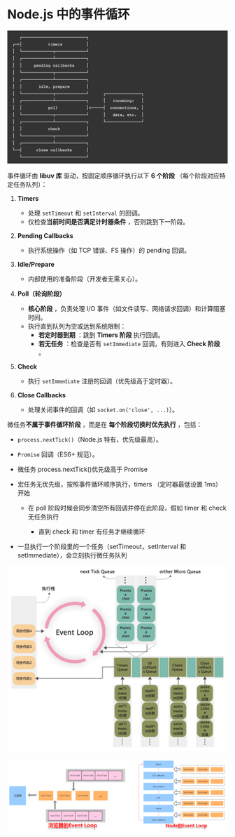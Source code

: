 # Node.js 中的事件循环

![](../assets/nodejs事件循环-20240703143940576.jpg)



事件循环由 **libuv 库** 驱动，按固定顺序循环执行以下 **6 个阶段** （每个阶段对应特定任务队列）：

1. **Timers**
    
    - 处理 `setTimeout` 和 `setInterval` 的回调。
    - 仅检查**当前时间是否满足计时器条件** ，否则跳到下一阶段。
2. **Pending Callbacks**
    
    - 执行系统操作（如 TCP 错误、FS 操作）的 pending 回调。
3. **Idle/Prepare**
    
    - 内部使用的准备阶段（开发者无需关心）。
4. **Poll（轮询阶段）**
    
    - **核心阶段** ，负责处理 I/O 事件（如文件读写、网络请求回调）和计算阻塞时间。
    - 执行直到队列为空或达到系统限制：
        - **若定时器到期** ：跳到 **Timers 阶段** 执行回调。
        - **若无任务** ：检查是否有 `setImmediate` 回调，有则进入 **Check 阶段** 。
5. **Check**
    
    - 执行 `setImmediate` 注册的回调（优先级高于定时器）。
6. **Close Callbacks**
    
    - 处理关闭事件的回调（如 `socket.on('close', ...)`）。



微任务**不属于事件循环阶段** ，而是在 **每个阶段切换时优先执行** ，包括：

- `process.nextTick()`（Node.js 特有，优先级最高）。
- `Promise` 回调（ES6+ 规范）。
- 微任务 process.nextTick()优先级高于 Promise
- 宏任务无优先级，按照事件循环顺序执行，timers （定时器最低设置 1ms）开始

	- 在 poll 阶段时候会同步清空所有回调并停在此阶段，假如 timer 和 check 无任务执行
	
		- 直到 check 和 timer 有任务才继续循环

- 一旦执行一个阶段里的一个任务（setTimeout，setInterval 和 setImmediate），会立刻执行微任务队列

![](../assets/nodejs事件循环-20240703144012448.jpg)


![](../assets/nodejs事件循环-20240703144122694.jpg)